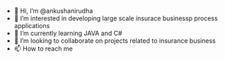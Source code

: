 - 👋 Hi, I’m @ankushanirudha
- 👀 I’m interested in developing large scale insurace businessp process applications 
- 🌱 I’m currently learning JAVA and C#
- 💞️ I’m looking to collaborate on projects related to insurance business
- 📫 How to reach me 

<!---
ankushanirudha/ankushanirudha is a ✨ special ✨ repository because its `README.md` (this file) appears on your GitHub profile.
You can click the Preview link to take a look at your changes.
--->
